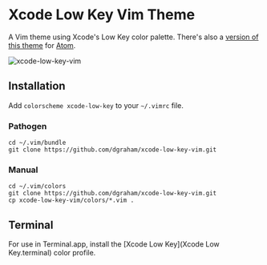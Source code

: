 # Xcode Low Key Vim Theme

A Vim theme using Xcode's Low Key color palette. There's also a
[version of this theme](https://github.com/dgraham/xcode-low-key-syntax)
for [Atom](https://atom.io).

![xcode-low-key-vim](https://cloud.githubusercontent.com/assets/122102/3871181/94d65df4-20f0-11e4-913e-32365882432c.png)

## Installation

Add `colorscheme xcode-low-key` to your `~/.vimrc` file.

### Pathogen

```
cd ~/.vim/bundle
git clone https://github.com/dgraham/xcode-low-key-vim.git
```

### Manual

```
cd ~/.vim/colors
git clone https://github.com/dgraham/xcode-low-key-vim.git
cp xcode-low-key-vim/colors/*.vim .
```

## Terminal

For use in Terminal.app, install the [Xcode Low Key](Xcode Low Key.terminal) color profile.
